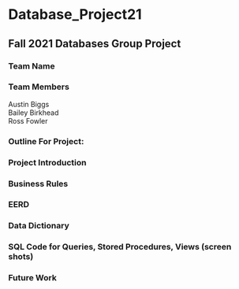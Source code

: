 # Database_Project21
## Fall 2021 Databases Group Project
### Team Name
### Team Members
Austin Biggs  
Bailey Birkhead  
Ross Fowler
### Outline For Project:
### Project Introduction
### Business Rules
### EERD
### Data Dictionary
### SQL Code for Queries, Stored Procedures, Views (screen shots)
### Future Work
